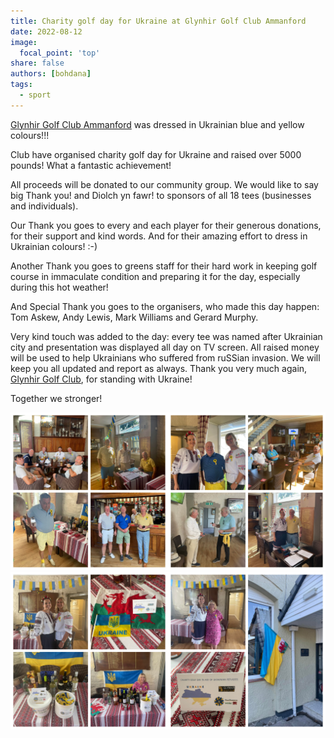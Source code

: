 ```yaml
---
title: Charity golf day for Ukraine at Glynhir Golf Club Ammanford
date: 2022-08-12
image:
  focal_point: 'top'
share: false
authors: [bohdana]
tags:
  - sport
---
```


<a href="https://www.glynhirgolfclub.co.uk/" target="_blank">Glynhir Golf Club Ammanford</a> was dressed in  Ukrainian blue and yellow colours!!! 

<!--more-->

Club have organised charity golf day for Ukraine and raised over 5000 pounds! What a fantastic achievement!

All proceeds will be donated to our community group.
We would like to say big Thank you! and Diolch yn fawr! to sponsors of all 18 tees (businesses and individuals). 

Our Thank you goes to every and each player for their generous donations, for their support and kind words. 
And for their amazing effort to dress in Ukrainian colours! :-)

Another Thank you goes to greens staff for their hard work in keeping  golf course in immaculate condition  and  preparing it for the day, especially during this hot weather!

And Special Thank  you goes to the organisers, who made this day happen: Tom Askew, Andy Lewis, Mark Williams and Gerard Murphy.

Very kind touch was added to the day: every tee was named after Ukrainian city and presentation was displayed  all day on TV screen.
All raised money will be used to help Ukrainians who suffered from ruSSian invasion. We will keep you all updated and report as always.
Thank you very much again, <a href="https://www.glynhirgolfclub.co.uk/" target="_blank">Glynhir Golf Club</a>, for standing with Ukraine!

Together we stronger!
 

<div style="margin-top: 0;"><img src="golf1.jpg" alt="golf1" width="50%" style="display: inline; margin-top: 0;"/><img src="golf2.jpg" alt="golf2" width="50%" style="display: inline; margin-top: 0;"/></div>

<div style="margin-top: 0;"><img src="golf3.jpg" alt="golf3" width="50%" style="display: inline; margin-top: 0;"/><img src="golf4.jpg" alt="golf4" width="50%" style="display: inline; margin-top: 0;"/></div>



